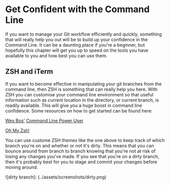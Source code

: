 # **Get Confident with the Command Line**

If you want to manage your Git workflow efficiently and quickly, something that will really help you out will be to build up your confidence in the Command Line. It can be a daunting place if you're a beginner, but hopefully this chapter will get you up to speed on the tools you have available to you and how best you can use them.

## **ZSH and iTerm**
If you want to become effective in manipulating your git branches from the command line, then ZSH is something that can really help you here. With ZSH you can customise your command line environment so that useful information such as current location in the directory, or current branch, is readily available. This will give you a huge boost in command line confidence. Some resources on how to get started can be found here:

[Wes Bos'](https://github.com/wesbos) [Command Line Power User](https://commandlinepoweruser.com/)

[Oh My Zsh!](https://ohmyz.sh)

You can use custome ZSH themes like the one above to keep track of which branch you're on and whether or not it's dirty. This means that you can bounce around from branch to branch knowing that you're not at risk of losing any changes you've made. If you see that you're on a dirty branch, then it's probably best for you to stage and commit your changes before moving around.

![dirty branch]: (../assets/screenshots/dirty.png)
